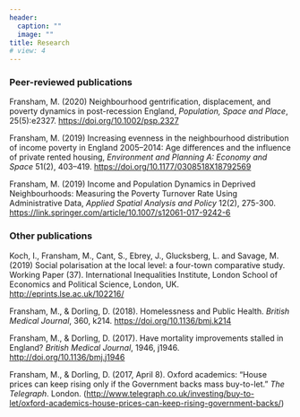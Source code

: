 ```yaml
---
header:
  caption: ""
  image: ""
title: Research
# view: 4
---
```



### Peer-reviewed publications

Fransham, M. (2020) Neighbourhood gentrification, displacement, and poverty dynamics in post-recession England, *Population, Space and Place*, 25(5):e2327.  https://doi.org/10.1002/psp.2327 

Fransham, M. (2019) Increasing evenness in the neighbourhood distribution of income poverty in England 2005–2014: Age differences and the influence of private rented housing, *Environment and Planning A: Economy and Space* 51(2), 403–419. https://doi.org/10.1177/0308518X18792569 

Fransham, M. (2019) Income and Population Dynamics in Deprived Neighbourhoods: Measuring the Poverty Turnover Rate Using Administrative Data, *Applied Spatial Analysis and Policy* 12(2), 275-300.   https://link.springer.com/article/10.1007/s12061-017-9242-6 


### Other publications

Koch, I., Fransham, M., Cant, S., Ebrey, J., Glucksberg, L. and Savage, M. (2019) Social polarisation at the local level: a four-town comparative study. Working Paper (37). International Inequalities Institute, London School of Economics and Political Science, London, UK. http://eprints.lse.ac.uk/102216/

Fransham, M., & Dorling, D. (2018). Homelessness and Public Health. *British Medical Journal*, 360, k214. https://doi.org/10.1136/bmj.k214 

Fransham, M., & Dorling, D. (2017). Have mortality improvements stalled in England? *British Medical Journal*, 1946, j1946. http://doi.org/10.1136/bmj.j1946

Fransham, M., & Dorling, D. (2017, April 8). Oxford academics: “House prices can keep rising only if the Government backs mass buy-to-let.” *The Telegraph*. London. (http://www.telegraph.co.uk/investing/buy-to-let/oxford-academics-house-prices-can-keep-rising-government-backs/)
